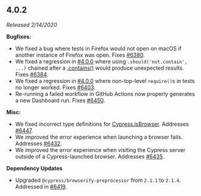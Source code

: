 ## 4.0.2

_Released 2/14/2020_

**Bugfixes:**

- We fixed a bug where tests in Firefox would not open on macOS if another instance of Firefox was open. Fixes [#6380](https://github.com/cypress-io/cypress/issues/6380).
- We fixed a regression in [#4.0.0](#4-0-0) where using `.should('not.contain', ...)` chained after a [.contains()](/api/commands/contains) would produce unexpected results. Fixes [#6384](https://github.com/cypress-io/cypress/issues/6384).
- We fixed a regression in [#4.0.0](#4-0-0) where non-top-level `require()`s in tests no longer worked. Fixes [#6403](https://github.com/cypress-io/cypress/issues/6403).
- Re-running a failed workflow in GitHub Actions now properly generates a new Dashboard run. Fixes [#6450](https://github.com/cypress-io/cypress/issues/6450).

**Misc:**

- We fixed incorrect type definitions for [Cypress.isBrowser](/api/cypress-api/isbrowser). Addresses [#6447](https://github.com/cypress-io/cypress/issues/6447).
- We improved the error experience when launching a browser fails. Addresses [#6432](https://github.com/cypress-io/cypress/issues/6432).
- We improved the error experience when visiting the Cypress server outside of a Cypress-launched browser. Addresses [#6435](https://github.com/cypress-io/cypress/issues/6435).

**Dependency Updates**

- Upgraded `@cypress/browserify-preprocessor` from `2.1.1` to `2.1.4`. Addressed in [#6419](https://github.com/cypress-io/cypress/pull/6419).
